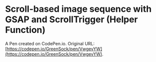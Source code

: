 # Scroll-based image sequence with GSAP and ScrollTrigger (Helper Function)

A Pen created on CodePen.io. Original URL: [https://codepen.io/GreenSock/pen/VwgevYW](https://codepen.io/GreenSock/pen/VwgevYW).

